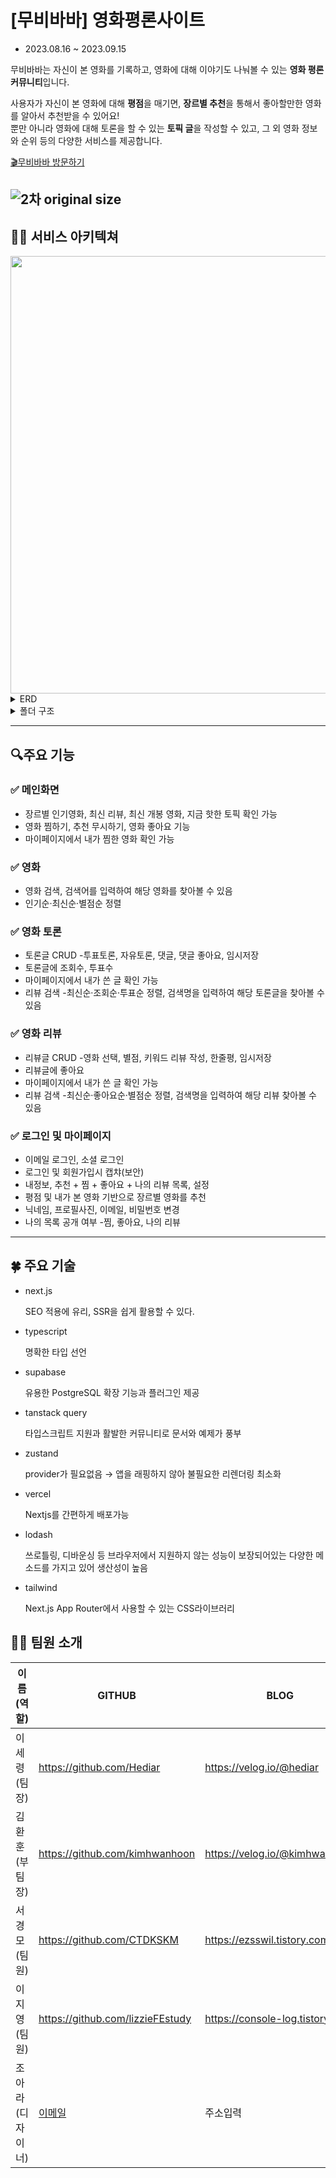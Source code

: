 # [무비바바] 영화평론사이트
- 2023.08.16 ~ 2023.09.15

무비바바는 자신이 본 영화를 기록하고, 영화에 대해 이야기도 나눠볼 수 있는 **영화 평론 커뮤니티**입니다.

사용자가 자신이 본 영화에 대해 **평점**을 매기면, **장르별 추천**을 통해서 좋아할만한 영화를 알아서 추천받을 수 있어요! <br />
뿐만 아니라 영화에 대해 토론을 할 수 있는 **토픽 글**을 작성할 수 있고, 그 외 영화 정보와 순위 등의 다양한 서비스를 제공합니다.

[🎬무비바바 방문하기](https://moviebaba.vercel.app/)

## ![2차 original size](https://github.com/Hediar/NBC-Project/assets/72387948/24144831-b4ef-4b3f-92a3-6c2f3a84a858)

## 👨‍🔧 서비스 아키텍쳐

<img src="https://github.com/Hediar/NBC-Project/assets/117324859/661467cb-235f-4c09-9d20-a0a76f0a7361" width="700"/>

<details>
<summary>ERD</summary>
<div markdown="1">
<img src="https://github.com/Hediar/NBC-Project/assets/72387948/c43173ff-a929-47fd-9a1d-83df225d5e38" width="700"/>

</div>
</details>

<details>
<summary>폴더 구조</summary>
<pre markdown="2">
📦src
 ┣ 📂api
 ┃ ┣ 📂generateUsername
 ┃ ┃ ┣ 📜generateRandomUsername.ts
 ┃ ┃ ┣ 📜generateUniqueRandomUsername.ts
 ┃ ┃ ┗ 📜isUsernameAvailable.ts
 ┃ ┣ 📂movieStatistics
 ┃ ┃ ┣ 📜countMovieGenres.ts
 ┃ ┃ ┣ 📜getGenresUserLikes.ts
 ┃ ┃ ┣ 📜getLikesByGenres.ts
 ┃ ┃ ┣ 📜getNumbersOfGenresWatched.ts
 ┃ ┃ ┣ 📜getOrganizedMovieDetails.ts
 ┃ ┃ ┣ 📜getRuntimesByGenres.ts
 ┃ ┃ ┗ 📜getWatchedMoviesList.ts
 ┃ ┣ 📂supabase
 ┃ ┃ ┣ 📜getUserIsPublicData.ts
 ┃ ┃ ┣ 📜saveUserProviderWithEmail.ts
 ┃ ┃ ┗ 📜toggleIsPublicData.ts
 ┃ ┣ 📜discoverMoviesWithGenreId.ts
 ┃ ┣ 📜doesUserMatch.ts
 ┃ ┣ 📜formatTime.ts
 ┃ ┣ 📜getMovieDataWithMovieIds.ts
 ┃ ┣ 📜getMovieGenres.ts
 ┃ ┣ 📜getMovieNameWIthMovieId.ts
 ┃ ┣ 📜POSTWatchLater.ts
 ┃ ┣ 📜review.ts
 ┃ ┣ 📜supabase-discussion.ts
 ┃ ┗ 📜tmdb.ts
 ┣ 📂app
 ┃ ┣ 📂(auth)
 ┃ ┃ ┣ 📂(route-handler)
 ┃ ┃ ┃ ┣ 📂auth
 ┃ ┃ ┃ ┃ ┣ 📂callback
 ┃ ┃ ┃ ┃ ┃ ┗ 📜route.ts
 ┃ ┃ ┃ ┃ ┣ 📂delete-account
 ┃ ┃ ┃ ┃ ┃ ┗ 📜route.ts
 ┃ ┃ ┃ ┃ ┣ 📂get-userdata
 ┃ ┃ ┃ ┃ ┃ ┗ 📜route.ts
 ┃ ┃ ┃ ┃ ┣ 📂profile
 ┃ ┃ ┃ ┃ ┃ ┣ 📂change-avatar
 ┃ ┃ ┃ ┃ ┃ ┃ ┗ 📜route.ts
 ┃ ┃ ┃ ┃ ┃ ┣ 📂change-password
 ┃ ┃ ┃ ┃ ┃ ┃ ┗ 📜route.ts
 ┃ ┃ ┃ ┃ ┃ ┣ 📂forgot-password
 ┃ ┃ ┃ ┃ ┃ ┃ ┗ 📜route.ts
 ┃ ┃ ┃ ┃ ┃ ┣ 📂name
 ┃ ┃ ┃ ┃ ┃ ┃ ┗ 📜route.ts
 ┃ ┃ ┃ ┃ ┃ ┣ 📂password
 ┃ ┃ ┃ ┃ ┃ ┃ ┗ 📜route.ts
 ┃ ┃ ┃ ┃ ┃ ┣ 📂reauthenticate-user
 ┃ ┃ ┃ ┃ ┃ ┃ ┗ 📜route.ts
 ┃ ┃ ┃ ┃ ┃ ┣ 📂username
 ┃ ┃ ┃ ┃ ┃ ┃ ┗ 📜route.ts
 ┃ ┃ ┃ ┃ ┃ ┗ 📜route.ts
 ┃ ┃ ┃ ┃ ┣ 📂sign-in
 ┃ ┃ ┃ ┃ ┃ ┗ 📜route.ts
 ┃ ┃ ┃ ┃ ┣ 📂sign-out
 ┃ ┃ ┃ ┃ ┃ ┗ 📜route.ts
 ┃ ┃ ┃ ┃ ┗ 📂sign-up
 ┃ ┃ ┃ ┃ ┃ ┗ 📜route.ts
 ┃ ┃ ┃ ┣ 📂oauth
 ┃ ┃ ┃ ┃ ┗ 📂(social-sign-in)
 ┃ ┃ ┃ ┃ ┃ ┗ 📂callback
 ┃ ┃ ┃ ┃ ┃ ┃ ┗ 📜route.ts
 ┃ ┃ ┃ ┗ 📂search-username
 ┃ ┃ ┃ ┃ ┗ 📜route.ts
 ┃ ┃ ┣ 📂forgot-password
 ┃ ┃ ┃ ┣ 📜form.tsx
 ┃ ┃ ┃ ┣ 📜page.tsx
 ┃ ┃ ┃ ┗ 📜resetPassword.tsx
 ┃ ┃ ┗ 📂redirect
 ┃ ┃ ┃ ┗ 📜page.tsx
 ┃ ┣ 📂(color-extract)
 ┃ ┃ ┗ 📂api
 ┃ ┃ ┃ ┗ 📂imagecolorpicker
 ┃ ┃ ┃ ┃ ┗ 📜route.ts
 ┃ ┣ 📂(discussion-view-route-handler)
 ┃ ┃ ┗ 📂api
 ┃ ┃ ┃ ┗ 📂discussion
 ┃ ┃ ┃ ┃ ┗ 📂view
 ┃ ┃ ┃ ┃ ┃ ┗ 📜route.ts
 ┃ ┣ 📂(movies-route-handler)
 ┃ ┃ ┗ 📂movies
 ┃ ┃ ┃ ┣ 📂ignore-movie
 ┃ ┃ ┃ ┃ ┗ 📜route.ts
 ┃ ┃ ┃ ┣ 📂rate-movie
 ┃ ┃ ┃ ┃ ┗ 📜route.ts
 ┃ ┃ ┃ ┗ 📂watch-later
 ┃ ┃ ┃ ┃ ┗ 📜route.ts
 ┃ ┣ 📂(user-page)
 ┃ ┃ ┗ 📂user-page
 ┃ ┃ ┃ ┣ 📂[username]
 ┃ ┃ ┃ ┃ ┣ 📂info
 ┃ ┃ ┃ ┃ ┃ ┣ 📜not-found.tsx
 ┃ ┃ ┃ ┃ ┃ ┗ 📜page.tsx
 ┃ ┃ ┃ ┃ ┣ 📂likes
 ┃ ┃ ┃ ┃ ┃ ┣ 📂private
 ┃ ┃ ┃ ┃ ┃ ┃ ┗ 📜page.tsx
 ┃ ┃ ┃ ┃ ┃ ┣ 📜layout.tsx
 ┃ ┃ ┃ ┃ ┃ ┗ 📜page.tsx
 ┃ ┃ ┃ ┃ ┣ 📂recommendations
 ┃ ┃ ┃ ┃ ┃ ┣ 📜layout.tsx
 ┃ ┃ ┃ ┃ ┃ ┗ 📜page.tsx
 ┃ ┃ ┃ ┃ ┣ 📂reviews
 ┃ ┃ ┃ ┃ ┃ ┣ 📜client.tsx
 ┃ ┃ ┃ ┃ ┃ ┣ 📜layout.tsx
 ┃ ┃ ┃ ┃ ┃ ┗ 📜page.tsx
 ┃ ┃ ┃ ┃ ┣ 📂settings
 ┃ ┃ ┃ ┃ ┃ ┣ 📜layout.tsx
 ┃ ┃ ┃ ┃ ┃ ┗ 📜page.tsx
 ┃ ┃ ┃ ┃ ┣ 📂watch-later
 ┃ ┃ ┃ ┃ ┃ ┣ 📜layout.tsx
 ┃ ┃ ┃ ┃ ┃ ┗ 📜page.tsx
 ┃ ┃ ┃ ┃ ┣ 📂change-username
 ┃ ┃ ┃ ┃ ┃ ┣ 📜form.tsx
 ┃ ┃ ┃ ┃ ┃ ┗ 📜page.tsx
 ┃ ┃ ┃ ┃ ┣ 📂delete-account
 ┃ ┃ ┃ ┃ ┃ ┣ 📜form.tsx
 ┃ ┃ ┃ ┃ ┃ ┗ 📜page.tsx
 ┃ ┃ ┃ ┃ ┣ 📂index.ts
 ┃ ┃ ┃ ┃ ┗ 📂socials
 ┃ ┃ ┃ ┃ ┃ ┣ 📂add
 ┃ ┃ ┃ ┃ ┃ ┃ ┣ 📜form.tsx
 ┃ ┃ ┃ ┃ ┃ ┃ ┗ 📜page.tsx
 ┃ ┃ ┃ ┃ ┃ ┗ 📂delete
 ┃ ┃ ┃ ┃ ┃ ┃ ┣ 📜form.tsx
 ┃ ┃ ┃ ┃ ┃ ┃ ┗ 📜page.tsx
 ┃ ┃ ┃ ┣ 📂user
 ┃ ┃ ┃ ┃ ┣ 📂account
 ┃ ┃ ┃ ┃ ┃ ┣ 📂notifications
 ┃ ┃ ┃ ┃ ┃ ┃ ┣ 📜notifications.tsx
 ┃ ┃ ┃ ┃ ┃ ┃ ┣ 📜page.tsx
 ┃ ┃ ┃ ┃ ┃ ┃ ┗ 📜settings.tsx
 ┃ ┃ ┃ ┃ ┃ ┗ 📜page.tsx
 ┃ ┃ ┃ ┃ ┣ 📂activity
 ┃ ┃ ┃ ┃ ┃ ┣ 📂posts
 ┃ ┃ ┃ ┃ ┃ ┃ ┣ 📜posts.tsx
 ┃ ┃ ┃ ┃ ┃ ┃ ┣ 📜single-post.tsx
 ┃ ┃ ┃ ┃ ┃ ┃ ┗ 📜thread.tsx
 ┃ ┃ ┃ ┃ ┃ ┗ 📜page.tsx
 ┃ ┃ ┃ ┃ ┗ 📂user
 ┃ ┃ ┃ ┃ ┃ ┣ 📂comments
 ┃ ┃ ┃ ┃ ┃ ┃ ┣ 📜comments.tsx
 ┃ ┃ ┃ ┃ ┃ ┃ ┗ 📜page.tsx
 ┃ ┃ ┃ ┃ ┃ ┗ 📜page.tsx
 ┃ ┃ ┃ ┃ ┗ 📜index.ts
 ┃ ┃ ┃ ┗ 📂types
 ┃ ┃ ┃ ┃ ┣ 📜app.ts
 ┃ ┃ ┃ ┃ ┣ 📜auth.ts
 ┃ ┃ ┃ ┃ ┣ 📜i18n.ts
 ┃ ┃ ┃ ┃ ┗ 📜redux.ts
 ┃ ┃ ┗ 📜index.ts
 ┃ ┣ 📂public
 ┃ ┃ ┣ 📂static
 ┃ ┃ ┃ ┣ 📜main.css
 ┃ ┃ ┃ ┗ 📜main.js
 ┃ ┃ ┣ 📜favicon.ico
 ┃ ┃ ┣ 📜index.html
 ┃ ┃ ┗ 📜manifest.webmanifest
 ┃ ┣ 📜App.tsx
 ┃ ┗ 📜index.tsx
 ┣ 📂(models)
 ┃ ┣ 📂api
 ┃ ┃ ┣ 📂generateUsername
 ┃ ┃ ┃ ┣ 📂entity
 ┃ ┃ ┃ ┃ ┗ 📜index.ts
 ┃ ┃ ┃ ┣ 📂interfaces
 ┃ ┃ ┃ ┃ ┣ 📜generateRandomUsername.ts
 ┃ ┃ ┃ ┃ ┣ 📜generateUniqueRandomUsername.ts
 ┃ ┃ ┃ ┃ ┗ 📜isUsernameAvailable.ts
 ┃ ┃ ┃ ┗ 📜index.ts
 ┃ ┃ ┣ 📂movieStatistics
 ┃ ┃ ┃ ┣ 📂entity
 ┃ ┃ ┃ ┃ ┗ 📜index.ts
 ┃ ┃ ┃ ┣ 📂interfaces
 ┃ ┃ ┃ ┃ ┣ 📜countMovieGenres.ts
 ┃ ┃ ┃ ┃ ┣ 📜getGenresUserLikes.ts
 ┃ ┃ ┃ ┃ ┣ 📜getLikesByGenres.ts
 ┃ ┃ ┃ ┃ ┣ 📜getNumbersOfGenresWatched.ts
 ┃ ┃ ┃ ┃ ┣ 📜getOrganizedMovieDetails.ts
 ┃ ┃ ┃ ┃ ┣ 📜getRuntimesByGenres.ts
 ┃ ┃ ┃ ┃ ┗ 📜getWatchedMoviesList.ts
 ┃ ┃ ┃ ┗ 📜index.ts
 ┃ ┃ ┣ 📂supabase
 ┃ ┃ ┃ ┣ 📂entity
 ┃ ┃ ┃ ┃ ┗ 📜index.ts
 ┃ ┃ ┃ ┣ 📂interfaces
 ┃ ┃ ┃ ┃ ┣ 📜getUserIsPublicData.ts
 ┃ ┃ ┃ ┃ ┣ 📜saveUserProviderWithEmail.ts
 ┃ ┃ ┃ ┃ ┗ 📜toggleIsPublicData.ts
 ┃ ┃ ┃ ┗ 📜index.ts
 ┃ ┃ ┣ 📂discoverMoviesWithGenreId.ts
 ┃ ┃ ┣ 📂doesUserMatch.ts
 ┃ ┃ ┣ 📂formatTime.ts
 ┃ ┃ ┣ 📂getMovieDataWithMovieIds.ts
 ┃ ┃ ┣ 📂getMovieGenres.ts
 ┃ ┃ ┣ 📂getMovieNameWIthMovieId.ts
 ┃ ┃ ┣ 📂POSTWatchLater.ts
 ┃ ┃ ┣ 📂review.ts
 ┃ ┃ ┣ 📂supabase-discussion.ts
 ┃ ┃ ┗ 📂tmdb.ts
 ┃ ┗ 📜index.ts
 ┃ ┣ 📂app
 ┃ ┃ ┣ 📂(auth)
 ┃ ┃ ┃ ┣ 📂(route-handler)
 ┃ ┃ ┃ ┃ ┣ 📂auth
 ┃ ┃ ┃ ┃ ┃ ┗ 📂callback
 ┃ ┃ ┃ ┃ ┃ ┃ ┗ 📜route.ts
 ┃ ┃ ┃ ┃ ┃ ┣ 📂delete-account
 ┃ ┃ ┃ ┃ ┃ ┃ ┗ 📜route.ts
 ┃ ┃ ┃ ┃ ┃ ┣ 📂get-userdata
 ┃ ┃ ┃ ┃ ┃ ┃ ┗ 📜route.ts
 ┃ ┃ ┃ ┃ ┃ ┣ 📂profile
 ┃ ┃ ┃ ┃ ┃ ┃ ┣ 📂change-avatar
 ┃ ┃ ┃ ┃ ┃ ┃ ┃ ┗ 📜route.ts
 ┃ ┃ ┃ ┃ ┃ ┃ ┣ 📂change-password
 ┃ ┃ ┃ ┃ ┃ ┃ ┃ ┗ 📜route.ts
 ┃ ┃ ┃ ┃ ┃ ┃ ┣ 📂forgot-password
 ┃ ┃ ┃ ┃ ┃ ┃ ┃ ┗ 📜route.ts
 ┃ ┃ ┃ ┃ ┃ ┃ ┣ 📂name
 ┃ ┃ ┃ ┃ ┃ ┃ ┃ ┗ 📜route.ts
 ┃ ┃ ┃ ┃ ┃ ┃ ┣ 📂password
 ┃ ┃ ┃ ┃ ┃ ┃ ┃ ┗ 📜route.ts
 ┃ ┃ ┃ ┃ ┃ ┃ ┣ 📂reauthenticate-user
 ┃ ┃ ┃ ┃ ┃ ┃ ┃ ┗ 📜route.ts
 ┃ ┃ ┃ ┃ ┃ ┃ ┣ 📂username
 ┃ ┃ ┃ ┃ ┃ ┃ ┃ ┗ 📜route.ts
 ┃ ┃ ┃ ┃ ┃ ┃ ┗ 📜route.ts
 ┃ ┃ ┃ ┃ ┃ ┗ 📜route.ts
 ┃ ┃ ┃ ┃ ┣ 📂sign-in
 ┃ ┃ ┃ ┃ ┃ ┗ 📜route.ts
 ┃ ┃ ┃ ┃ ┣ 📂sign-out
 ┃ ┃ ┃ ┃ ┃ ┗ 📜route.ts
 ┃ ┃ ┃ ┃ ┗ 📂sign-up
 ┃ ┃ ┃ ┃ ┃ ┗ 📜route.ts
 ┃ ┃ ┃ ┣ 📂oauth
 ┃ ┃ ┃ ┃ ┗ 📂(social-sign-in)
 ┃ ┃ ┃ ┃ ┃ ┣ 📂callback
 ┃ ┃ ┃ ┃ ┃ ┃ ┗ 📜route.ts
 ┃ ┃ ┃ ┃ ┃ ┗ 📂google-sign-in
 ┃ ┃ ┃ ┃ ┃ ┃ ┗ 📜route.ts
 ┃ ┃ ┃ ┃ ┗ 📂search-username
 ┃ ┃ ┃ ┃ ┗ 📜route.ts
 ┃ ┃ ┃ ┣ 📂forgot-password
 ┃ ┃ ┃ ┃ ┣ 📜form.tsx
 ┃ ┃ ┃ ┃ ┣ 📜page.tsx
 ┃ ┃ ┃ ┃ ┗ 📜route.ts
 ┃ ┃ ┃ ┣ 📂index.ts
 ┃ ┃ ┃ ┣ 📂name
 ┃ ┃ ┃ ┃ ┣ 📜form.tsx
 ┃ ┃ ┃ ┃ ┣ 📜page.tsx
 ┃ ┃ ┃ ┃ ┗ 📜route.ts
 ┃ ┃ ┃ ┣ 📂password
 ┃ ┃ ┃ ┃ ┣ 📜form.tsx
 ┃ ┃ ┃ ┃ ┣ 📜page.tsx
 ┃ ┃ ┃ ┃ ┗ 📜route.ts
 ┃ ┃ ┃ ┣ 📂reauthenticate-user
 ┃ ┃ ┃ ┃ ┣ 📜form.tsx
 ┃ ┃ ┃ ┃ ┣ 📜page.tsx
 ┃ ┃ ┃ ┃ ┗ 📜route.ts
 ┃ ┃ ┃ ┣ 📂username
 ┃ ┃ ┃ ┃ ┣ 📜form.tsx
 ┃ ┃ ┃ ┃ ┣ 📜page.tsx
 ┃ ┃ ┃ ┃ ┗ 📜route.ts
 ┃ ┃ ┃ ┗ 📜route.ts
 ┃ ┃ ┣ 📂user
 ┃ ┃ ┃ ┣ 📂account
 ┃ ┃ ┃ ┃ ┣ 📂(route-handler)
 ┃ ┃ ┃ ┃ ┃ ┣ 📂notifications
 ┃ ┃ ┃ ┃ ┃ ┃ ┣ 📂index.ts
 ┃ ┃ ┃ ┃ ┃ ┃ ┣ 📂notifications
 ┃ ┃ ┃ ┃ ┃ ┃ ┃ ┣ 📜page.tsx
 ┃ ┃ ┃ ┃ ┃ ┃ ┃ ┣ 📜settings.tsx
 ┃ ┃ ┃ ┃ ┃ ┃ ┃ ┗ 📜toggle.tsx
 ┃ ┃ ┃ ┃ ┃ ┃ ┣ 📜page.tsx
 ┃ ┃ ┃ ┃ ┃ ┃ ┗ 📜settings.tsx
 ┃ ┃ ┃ ┃ ┃ ┣ 📂posts
 ┃ ┃ ┃ ┃ ┃ ┃ ┣ 📜posts.tsx
 ┃ ┃ ┃ ┃ ┃ ┃ ┣ 📜single-post.tsx
 ┃ ┃ ┃ ┃ ┃ ┃ ┣ 📜thread.tsx
 ┃ ┃ ┃ ┃ ┃ ┃ ┗ 📜vote.tsx
 ┃ ┃ ┃ ┃ ┃ ┣ 📂settings
 ┃ ┃ ┃ ┃ ┃ ┃ ┣ 📜change-email.tsx
 ┃ ┃ ┃ ┃ ┃ ┃ ┣ 📜change-password.tsx
 ┃ ┃ ┃ ┃ ┃ ┃ ┣ 📜change-username.tsx
 ┃ ┃ ┃ ┃ ┃ ┃ ┣ 📜delete-account.tsx
 ┃ ┃ ┃ ┃ ┃ ┃ ┗ 📜index.ts
 ┃ ┃ ┃ ┃ ┃ ┣ 📂user
 ┃ ┃ ┃ ┃ ┃ ┃ ┣ 📂comments
 ┃ ┃ ┃ ┃ ┃ ┃ ┃ ┣ 📜index.ts
 ┃ ┃ ┃ ┃ ┃ ┃ ┃ ┗ 📜post.ts
 ┃ ┃ ┃ ┃ ┃ ┃ ┣ 📜comments.tsx
 ┃ ┃ ┃ ┃ ┃ ┃ ┗ 📜index.ts
 ┃ ┃ ┃ ┃ ┃ ┗ 📜route.ts
 ┃ ┃ ┃ ┃ ┗ 📜index.ts
 ┃ ┃ ┃ ┗ 📂posts
 ┃ ┃ ┃ ┃ ┣ 📂(post)
 ┃ ┃ ┃ ┃ ┃ ┗ 📂comments
 ┃ ┃ ┃ ┃ ┃ ┃ ┣ 📂entity
 ┃ ┃ ┃ ┃ ┃ ┃ ┃ ┗ 📜index.ts
 ┃ ┃ ┃ ┃ ┃ ┃ ┣ 📂interfaces
 ┃ ┃ ┃ ┃ ┃ ┃ ┃ ┣ 📜addComment.ts
 ┃ ┃ ┃ ┃ ┃ ┃ ┃ ┣ 📜addReply.ts
 ┃ ┃ ┃ ┃ ┃ ┃ ┃ ┣ 📜deleteComment.ts
 ┃ ┃ ┃ ┃ ┃ ┃ ┃ ┣ 📜deleteReply.ts
 ┃ ┃ ┃ ┃ ┃ ┃ ┃ ┣ 📜getComments.ts
 ┃ ┃ ┃ ┃ ┃ ┃ ┃ ┣ 📜getReplies.ts
 ┃ ┃ ┃ ┃ ┃ ┃ ┃ ┣ 📜getReply.ts
 ┃ ┃ ┃ ┃ ┃ ┃ ┃ ┣ 📜updateComment.ts
 ┃ ┃ ┃ ┃ ┃ ┃ ┃ ┗ 📜updateReply.ts
 ┃ ┃ ┃ ┃ ┃ ┃ ┗ 📜index.ts
 ┃ ┃ ┃ ┃ ┃ ┗ 📜route.ts
 ┃ ┃ ┃ ┃ ┣ 📂entity
 ┃ ┃ ┃ ┃ ┃ ┗ 📜index.ts
 ┃ ┃ ┃ ┃ ┣ 📂interfaces
 ┃ ┃ ┃ ┃ ┃ ┣ 📜createPost.ts
 ┃ ┃ ┃ ┃ ┃ ┣ 📜deletePost.ts
 ┃ ┃ ┃ ┃ ┃ ┣ 📜getPosts.ts
 ┃ ┃ ┃ ┃ ┃ ┣ 📜getPostsByUserId.ts
 ┃ ┃ ┃ ┃ ┃ ┣ 📜getPostsForHomepage.ts
 ┃ ┃ ┃ ┃ ┃ ┣ 📜getSinglePost.ts
 ┃ ┃ ┃ ┃ ┃ ┣ 📜updatePost.ts
 ┃ ┃ ┃ ┃ ┃ ┗ 📜userLikesPost.ts
 ┃ ┃ ┃ ┃ ┗ 📜index.ts
 ┃ ┃ ┃ ┗ 📂interfaces
 ┃ ┃ ┃ ┃ ┗ 📜index.ts
 ┃ ┃ ┗ 📂search
 ┃ ┃ ┃ ┣ 📂(search-username)
 ┃ ┃ ┃ ┃ ┣ 📂search
 ┃ ┃ ┃ ┃ ┃ ┗ 📂get-user
 ┃ ┃ ┃ ┃ ┃ ┗ 📜index.ts
 ┃ ┃ ┃ ┃ ┗ 📜route.ts
 ┃ ┃ ┃ ┣ 📂search-genres
 ┃ ┃ ┃ ┃ ┣ 📂search-genre
 ┃ ┃ ┃ ┃ ┃ ┗ 📂genre
 ┃ ┃ ┃ ┃ ┃ ┃ ┣ 📂get-genre-details
 ┃ ┃ ┃ ┃ ┃ ┃ ┃ ┗ 📂search-genre
 ┃ ┃ ┃ ┃ ┃ ┃ ┃ ┃ ┗ 📂index.ts
 ┃ ┃ ┃ ┃ ┃ ┃ ┃ ┗ 📜index.ts
 ┃ ┃ ┃ ┃ ┃ ┃ ┣ 📂get-genre
 ┃ ┃ ┃ ┃ ┃ ┃ ┃ ┗ 📜index.ts
 ┃ ┃ ┃ ┃ ┃ ┃ ┗ 📜route.ts
 ┃ ┃ ┃ ┃ ┃ ┗ 📜search.ts
 ┃ ┃ ┃ ┃ ┣ 📂search-genres
 ┃ ┃ ┃ ┃ ┃ ┗ 📜index.ts
 ┃ ┃ ┃ ┃ ┣ 📂search-movie
 ┃ ┃ ┃ ┃ ┃ ┗ 📂get-movie
 ┃ ┃ ┃ ┃ ┃ ┃ ┣ 📂index.ts
 ┃ ┃ ┃ ┃ ┃ ┃ ┗ 📜route.ts
 ┃ ┃ ┃ ┃ ┃ ┗ 📜search.ts
 ┃ ┃ ┃ ┃ ┣ 📂search-users
 ┃ ┃ ┃ ┃ ┃ ┗ 📂get-user
 ┃ ┃ ┃ ┃ ┃ ┃ ┣ 📂index.ts
 ┃ ┃ ┃ ┃ ┃ ┃ ┗ 📜route.ts
 ┃ ┃ ┃ ┃ ┃ ┗ 📜search.ts
 ┃ ┃ ┃ ┃ ┣ 📂search.ts
 ┃ ┃ ┃ ┃ ┗ 📜index.ts
 ┃ ┃ ┃ ┗ 📂user-movie
 ┃ ┃ ┃ ┃ ┣ 📂index.ts
 ┃ ┃ ┃ ┃ ┗ 📜route.ts
 ┃ ┃ ┣ 📜index.ts
 ┃ ┃ ┗ 📂user-genres
 ┃ ┃ ┃ ┣ 📂genre
 ┃ ┃ ┃ ┃ ┣ 📂index.ts
 ┃ ┃ ┃ ┃ ┗ 📜route.ts
 ┃ ┃ ┃ ┗ 📜index.ts
 ┃ ┗ 📂models
 ┃ ┃ ┣ 📜api.ts
 ┃ ┃ ┣ 📜app.ts
 ┃ ┃ ┣ 📜auth.ts
 ┃ ┃ ┣ 📜i18n.ts
 ┃ ┃ ┗ 📜redux.ts
 ┣ 📂public
 ┃ ┣ 📂static
 ┃ ┃ ┣ 📜main.css
 ┃ ┃ ┗ 📜main.js
 ┃ ┣ 📜favicon.ico
 ┃ ┣ 📜index.html
 ┃ ┗ 📜manifest.webmanifest
 ┣ 📜App.tsx
 ┗ 📜index.tsx

</div>
</details>

---

## 🔍주요 기능

### ✅ 메인화면

- 장르별 인기영화, 최신 리뷰, 최신 개봉 영화, 지금 핫한 토픽 확인 가능
- 영화 찜하기, 추천 무시하기, 영화 좋아요 기능
- 마이페이지에서 내가 찜한 영화 확인 가능

### ✅ 영화

- 영화 검색, 검색어를 입력하여 해당 영화를 찾아볼 수 있음
- 인기순·최신순·별점순 정렬

### ✅ 영화 토론

- 토론글 CRUD -투표토론, 자유토론, 댓글, 댓글 좋아요, 임시저장
- 토론글에 조회수, 투표수
- 마이페이지에서 내가 쓴 글 확인 가능
- 리뷰 검색 -최신순·조회순·투표순 정렬, 검색명을 입력하여 해당 토론글을 찾아볼 수 있음

### ✅ 영화 리뷰

- 리뷰글 CRUD -영화 선택, 별점, 키워드 리뷰 작성, 한줄평, 임시저장
- 리뷰글에 좋아요
- 마이페이지에서 내가 쓴 글 확인 가능
- 리뷰 검색 -최신순·좋아요순·별점순 정렬, 검색명을 입력하여 해당 리뷰 찾아볼 수 있음

### ✅ 로그인 및 마이페이지

- 이메일 로그인, 소셜 로그인
- 로그인 및 회원가입시 캡챠(보안)
- 내정보, 추천 + 찜 + 좋아요 + 나의 리뷰 목록, 설정
- 평점 및 내가 본 영화 기반으로 장르별 영화를 추천
- 닉네임, 프로필사진, 이메일, 비밀번호 변경
- 나의 목록 공개 여부 -찜, 좋아요, 나의 리뷰

---

## 🍀 주요 기술

- next.js

  SEO 적용에 유리, SSR을 쉽게 활용할 수 있다.
- typescript

  명확한 타입 선언
- supabase

  유용한 PostgreSQL 확장 기능과 플러그인 제공
- tanstack query

  타입스크립트 지원과 활발한 커뮤니티로 문서와 예제가 풍부
- zustand

  provider가 필요없음 → 앱을 래핑하지 않아 불필요한 리렌더링 최소화
- vercel

  Nextjs를 간편하게 배포가능
- lodash

  쓰로틀링, 디바운싱 등 브라우저에서 지원하지 않는 성능이 보장되어있는 다양한 메소드를 가지고 있어 생산성이 높음
- tailwind

  Next.js App Router에서 사용할 수 있는 CSS라이브러리

## 🧑🏻 팀원 소개

| 이름(역할)       | GITHUB                           | BLOG                            |
| ---------------- | -------------------------------- | ------------------------------- |
| 이세령(팀장)     | https://github.com/Hediar        | https://velog.io/@hediar        |
| 김환훈(부팀장)   | https://github.com/kimhwanhoon   | https://velog.io/@kimhwanhoon   |
| 서경모(팀원)     | https://github.com/CTDKSKM       | https://ezsswil.tistory.com/    |
| 이지영(팀원)     | https://github.com/lizzieFEstudy | https://console-log.tistory.com |
| 조아라(디자이너) | [이메일](이메일주소입력)         | 주소입력                        |
